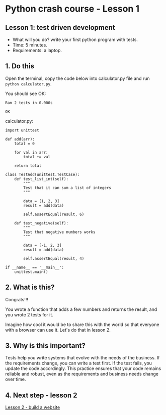 # Python crash course - Lesson 1

## Lesson 1: test driven development
* What will you do? write your first python program with tests.
* Time: 5 minutes.
* Requirements: a laptop.

## 1. Do this
Open the terminal, copy the code below into calculator.py file and run `python calculator.py`.

You should see OK:

```
Ran 2 tests in 0.000s

OK
```

calculator.py:

```
import unittest

def add(arr):
    total = 0

    for val in arr:
        total += val

    return total

class TestAdd(unittest.TestCase):
    def test_list_int(self):
        """
        Test that it can sum a list of integers
        """

        data = [1, 2, 3]
        result = add(data)

        self.assertEqual(result, 6)

    def test_negative(self):
        """
        Test that negative numbers works
        """

        data = [-1, 2, 3]
        result = add(data)

        self.assertEqual(result, 4)

if __name__ == '__main__':
    unittest.main()
```

## 2. What is this?
Congrats!!!

You wrote a function that adds a few numbers and returns the result, and you wrote 2 tests for it.

Imagine how cool it would be to share this with the world so that everyone with a browser can use it. Let's do that in lesson 2.

## 3. Why is this important?
Tests help you write systems that evolve with the needs of the business. If the requirements change, you can write a test first. If the test fails, you update the code accordingly. This practice ensures that your code remains reliable and robust, even as the requirements and business needs change over time.

## 4. Next step - lesson 2

[Lesson 2 - build a website](https://github.com/oren/oren.github.io/tree/master/python/lesson2-website/README.md)

